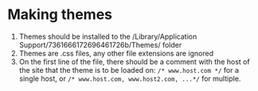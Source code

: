 # Making themes

1. Themes should be installed to the /Library/Application Support/7361666172696461726b/Themes/ folder
2. Themes are .css files, any other file extensions are ignored
3. On the first line of the file, there should be a comment with the host of the site that the theme is to be loaded on:
`/* www.host.com */` for a single host, or `/* www.host.com, www.host2.com, ...*/` for multiple.
